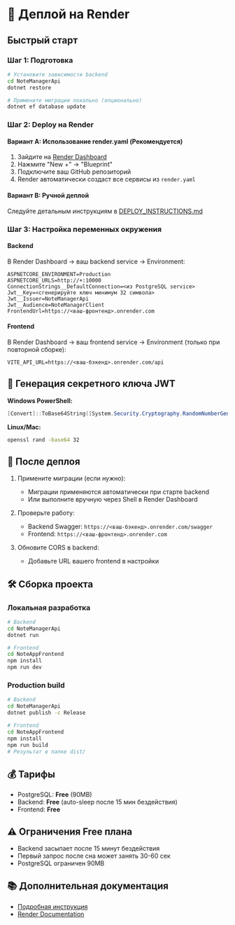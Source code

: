 # 🚀 Деплой на Render

## Быстрый старт

### Шаг 1: Подготовка
```bash
# Установите зависимости backend
cd NoteManagerApi
dotnet restore

# Примените миграции локально (опционально)
dotnet ef database update
```

### Шаг 2: Deploy на Render

#### Вариант A: Использование render.yaml (Рекомендуется)

1. Зайдите на [Render Dashboard](https://dashboard.render.com/)
2. Нажмите "New +" → "Blueprint"
3. Подключите ваш GitHub репозиторий
4. Render автоматически создаст все сервисы из `render.yaml`

#### Вариант B: Ручной деплой

Следуйте детальным инструкциям в [DEPLOY_INSTRUCTIONS.md](./DEPLOY_INSTRUCTIONS.md)

### Шаг 3: Настройка переменных окружения

#### Backend
В Render Dashboard → ваш backend service → Environment:

```
ASPNETCORE_ENVIRONMENT=Production
ASPNETCORE_URLS=http://+:10000
ConnectionStrings__DefaultConnection=<из PostgreSQL service>
Jwt__Key=<сгенерируйте ключ минимум 32 символа>
Jwt__Issuer=NoteManagerApi
Jwt__Audience=NoteManagerClient
FrontendUrl=https://<ваш-фронтенд>.onrender.com
```

#### Frontend
В Render Dashboard → ваш frontend service → Environment (только при повторной сборке):

```
VITE_API_URL=https://<ваш-бэкенд>.onrender.com/api
```

## 🔑 Генерация секретного ключа JWT

**Windows PowerShell:**
```powershell
[Convert]::ToBase64String([System.Security.Cryptography.RandomNumberGenerator]::GetBytes(32))
```

**Linux/Mac:**
```bash
openssl rand -base64 32
```

## 📝 После деплоя

1. Примените миграции (если нужно):
   - Миграции применяются автоматически при старте backend
   - Или выполните вручную через Shell в Render Dashboard

2. Проверьте работу:
   - Backend Swagger: `https://<ваш-бэкенд>.onrender.com/swagger`
   - Frontend: `https://<ваш-фронтенд>.onrender.com`

3. Обновите CORS в backend:
   - Добавьте URL вашего frontend в настройки

## 🛠️ Сборка проекта

### Локальная разработка
```bash
# Backend
cd NoteManagerApi
dotnet run

# Frontend  
cd NoteAppFrontend
npm install
npm run dev
```

### Production build
```bash
# Backend
cd NoteManagerApi
dotnet publish -c Release

# Frontend
cd NoteAppFrontend
npm install
npm run build
# Результат в папке dist/
```

## 💰 Тарифы

- PostgreSQL: **Free** (90MB)
- Backend: **Free** (auto-sleep после 15 мин бездействия)
- Frontend: **Free**

## ⚠️ Ограничения Free плана

- Backend засыпает после 15 минут бездействия
- Первый запрос после сна может занять 30-60 сек
- PostgreSQL ограничен 90MB

## 📚 Дополнительная документация

- [Подробная инструкция](./DEPLOY_INSTRUCTIONS.md)
- [Render Documentation](https://render.com/docs)

